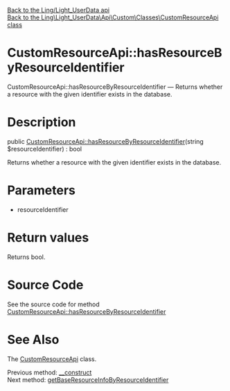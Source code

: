 [Back to the Ling/Light_UserData api](https://github.com/lingtalfi/Light_UserData/blob/master/doc/api/Ling/Light_UserData.md)<br>
[Back to the Ling\Light_UserData\Api\Custom\Classes\CustomResourceApi class](https://github.com/lingtalfi/Light_UserData/blob/master/doc/api/Ling/Light_UserData/Api/Custom/Classes/CustomResourceApi.md)


CustomResourceApi::hasResourceByResourceIdentifier
================



CustomResourceApi::hasResourceByResourceIdentifier — Returns whether a resource with the given identifier exists in the database.




Description
================


public [CustomResourceApi::hasResourceByResourceIdentifier](https://github.com/lingtalfi/Light_UserData/blob/master/doc/api/Ling/Light_UserData/Api/Custom/Classes/CustomResourceApi/hasResourceByResourceIdentifier.md)(string $resourceIdentifier) : bool




Returns whether a resource with the given identifier exists in the database.




Parameters
================


- resourceIdentifier

    


Return values
================

Returns bool.








Source Code
===========
See the source code for method [CustomResourceApi::hasResourceByResourceIdentifier](https://github.com/lingtalfi/Light_UserData/blob/master/Api/Custom/Classes/CustomResourceApi.php#L33-L42)


See Also
================

The [CustomResourceApi](https://github.com/lingtalfi/Light_UserData/blob/master/doc/api/Ling/Light_UserData/Api/Custom/Classes/CustomResourceApi.md) class.

Previous method: [__construct](https://github.com/lingtalfi/Light_UserData/blob/master/doc/api/Ling/Light_UserData/Api/Custom/Classes/CustomResourceApi/__construct.md)<br>Next method: [getBaseResourceInfoByResourceIdentifier](https://github.com/lingtalfi/Light_UserData/blob/master/doc/api/Ling/Light_UserData/Api/Custom/Classes/CustomResourceApi/getBaseResourceInfoByResourceIdentifier.md)<br>

